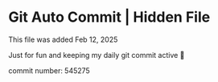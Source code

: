 # Git Auto Commit | Hidden File

This file was added Feb 12, 2025

Just for fun and keeping my daily git commit active 🤪

commit number: 545275
